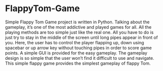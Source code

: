 # FlappyTom-Game
Simple Flappy Tom Game project is written in Python.
Talking about the gameplay, it’s one of the most addictive and played games for all. 
All the playing methods are too simple just like the real one. 
All you have to do is just try to stay in the middle of the screen until long pipes appear in front of you. Here, the user has to control the player flapping up, down using spacebar or up arrow key without touching pipes in order to score game points. 
A simple GUI is provided for the easy gameplay. The gameplay design is so simple that the user won’t find it difficult to use and navigate.
This simple flappy game provides the simplest gameplay of flappy Tom.
